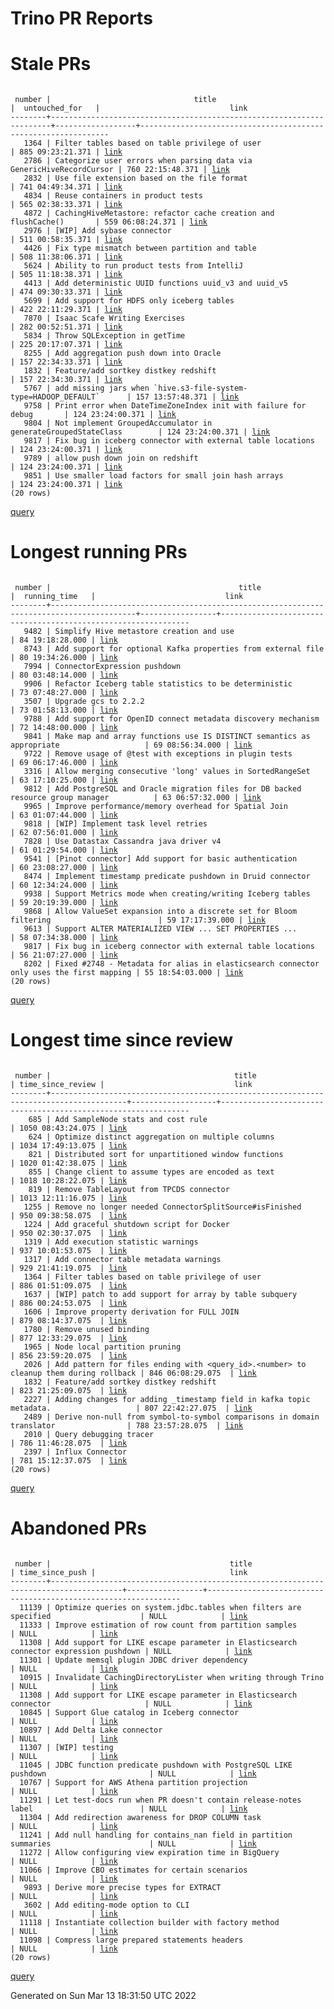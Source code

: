 Trino PR Reports
=======

#  Stale PRs
<pre><code>
 number |                                title                                 |  untouched_for   |                             link                              
--------+----------------------------------------------------------------------+------------------+---------------------------------------------------------------
   1364 | Filter tables based on table privilege of user                       | 885 09:23:21.371 | <a href="https://github.com/trinodb/trino/pull/1364">link</a> 
   2786 | Categorize user errors when parsing data via GenericHiveRecordCursor | 760 22:15:48.371 | <a href="https://github.com/trinodb/trino/pull/2786">link</a> 
   2832 | Use file extension based on the file format                          | 741 04:49:34.371 | <a href="https://github.com/trinodb/trino/pull/2832">link</a> 
   4834 | Reuse containers in product tests                                    | 565 02:38:33.371 | <a href="https://github.com/trinodb/trino/pull/4834">link</a> 
   4872 | CachingHiveMetastore: refactor cache creation and flushCache()       | 559 06:08:24.371 | <a href="https://github.com/trinodb/trino/pull/4872">link</a> 
   2976 | [WIP] Add sybase connector                                           | 511 00:58:35.371 | <a href="https://github.com/trinodb/trino/pull/2976">link</a> 
   4426 | Fix type mismatch between partition and table                        | 508 11:38:06.371 | <a href="https://github.com/trinodb/trino/pull/4426">link</a> 
   5624 | Ability to run product tests from IntelliJ                           | 505 11:18:38.371 | <a href="https://github.com/trinodb/trino/pull/5624">link</a> 
   4413 | Add deterministic UUID functions uuid_v3 and uuid_v5                 | 474 09:30:33.371 | <a href="https://github.com/trinodb/trino/pull/4413">link</a> 
   5699 | Add support for HDFS only iceberg tables                             | 422 22:11:29.371 | <a href="https://github.com/trinodb/trino/pull/5699">link</a> 
   7870 | Isaac Scafe Writing Exercises                                        | 282 00:52:51.371 | <a href="https://github.com/trinodb/trino/pull/7870">link</a> 
   5834 | Throw SQLException in getTime                                        | 225 20:17:07.371 | <a href="https://github.com/trinodb/trino/pull/5834">link</a> 
   8255 | Add aggregation push down into Oracle                                | 157 22:34:33.371 | <a href="https://github.com/trinodb/trino/pull/8255">link</a> 
   1832 | Feature/add sortkey distkey redshift                                 | 157 22:34:30.371 | <a href="https://github.com/trinodb/trino/pull/1832">link</a> 
   5767 | add missing jars when `hive.s3-file-system-type=HADOOP_DEFAULT`      | 157 13:57:48.371 | <a href="https://github.com/trinodb/trino/pull/5767">link</a> 
   9758 | Print error when DateTimeZoneIndex init with failure for debug       | 124 23:24:00.371 | <a href="https://github.com/trinodb/trino/pull/9758">link</a> 
   9804 | Not implement GroupedAccumulator in generateGroupedStateClass        | 124 23:24:00.371 | <a href="https://github.com/trinodb/trino/pull/9804">link</a> 
   9817 | Fix bug in iceberg connector with external table locations           | 124 23:24:00.371 | <a href="https://github.com/trinodb/trino/pull/9817">link</a> 
   9789 | allow push down join on redshift                                     | 124 23:24:00.371 | <a href="https://github.com/trinodb/trino/pull/9789">link</a> 
   9851 | Use smaller load factors for small join hash arrays                  | 124 23:24:00.371 | <a href="https://github.com/trinodb/trino/pull/9851">link</a> 
(20 rows)
</code></pre>
[query](https://github.com/nineinchnick/trino-cicd/blob/8749a0d308ea25b0e09dfb4a4253b56cb36a900d/sql/pr/stale-prs.sql)

#  Longest running PRs
<pre><code>
 number |                                          title                                          |  running_time   |                             link                              
--------+-----------------------------------------------------------------------------------------+-----------------+---------------------------------------------------------------
   9482 | Simplify Hive metastore creation and use                                                | 84 19:18:28.000 | <a href="https://github.com/trinodb/trino/pull/9482">link</a> 
   8743 | Add support for optional Kafka properties from external file                            | 80 19:34:26.000 | <a href="https://github.com/trinodb/trino/pull/8743">link</a> 
   7994 | ConnectorExpression pushdown                                                            | 80 03:48:14.000 | <a href="https://github.com/trinodb/trino/pull/7994">link</a> 
   9906 | Refactor Iceberg table statistics to be deterministic                                   | 73 07:48:27.000 | <a href="https://github.com/trinodb/trino/pull/9906">link</a> 
   3507 | Upgrade gcs to 2.2.2                                                                    | 73 01:58:13.000 | <a href="https://github.com/trinodb/trino/pull/3507">link</a> 
   9788 | Add support for OpenID connect metadata discovery mechanism                             | 72 14:48:00.000 | <a href="https://github.com/trinodb/trino/pull/9788">link</a> 
   9841 | Make map and array functions use IS DISTINCT semantics as appropriate                   | 69 08:56:34.000 | <a href="https://github.com/trinodb/trino/pull/9841">link</a> 
   9722 | Remove usage of @test with exceptions in plugin tests                                   | 69 06:17:46.000 | <a href="https://github.com/trinodb/trino/pull/9722">link</a> 
   3316 | Allow merging consecutive 'long' values in SortedRangeSet                               | 63 17:10:25.000 | <a href="https://github.com/trinodb/trino/pull/3316">link</a> 
   9812 | Add PostgreSQL and Oracle migration files for DB backed resource group manager          | 63 06:57:32.000 | <a href="https://github.com/trinodb/trino/pull/9812">link</a> 
   9965 | Improve performance/memory overhead for Spatial Join                                    | 63 01:07:44.000 | <a href="https://github.com/trinodb/trino/pull/9965">link</a> 
   9818 | [WIP] Implement task level retries                                                      | 62 07:56:01.000 | <a href="https://github.com/trinodb/trino/pull/9818">link</a> 
   7828 | Use Datastax Cassandra java driver v4                                                   | 61 01:29:54.000 | <a href="https://github.com/trinodb/trino/pull/7828">link</a> 
   9541 | [Pinot connector] Add support for basic authentication                                  | 60 23:08:27.000 | <a href="https://github.com/trinodb/trino/pull/9541">link</a> 
   8474 | Implement timestamp predicate pushdown in Druid connector                               | 60 12:34:24.000 | <a href="https://github.com/trinodb/trino/pull/8474">link</a> 
   9938 | Support Metrics mode when creating/writing Iceberg tables                               | 59 20:19:39.000 | <a href="https://github.com/trinodb/trino/pull/9938">link</a> 
   9868 | Allow ValueSet expansion into a discrete set for Bloom filtering                        | 59 17:17:39.000 | <a href="https://github.com/trinodb/trino/pull/9868">link</a> 
   9613 | Support ALTER MATERIALIZED VIEW ... SET PROPERTIES ...                                  | 58 07:34:38.000 | <a href="https://github.com/trinodb/trino/pull/9613">link</a> 
   9817 | Fix bug in iceberg connector with external table locations                              | 56 21:07:27.000 | <a href="https://github.com/trinodb/trino/pull/9817">link</a> 
   8202 | Fixed #2748 - Metadata for alias in elasticsearch connector only uses the first mapping | 55 18:54:03.000 | <a href="https://github.com/trinodb/trino/pull/8202">link</a> 
(20 rows)
</code></pre>
[query](https://github.com/nineinchnick/trino-cicd/blob/8749a0d308ea25b0e09dfb4a4253b56cb36a900d/sql/pr/running-prs.sql)

#  Longest time since review
<pre><code>
 number |                                         title                                         | time_since_review |                             link                              
--------+---------------------------------------------------------------------------------------+-------------------+---------------------------------------------------------------
    685 | Add SampleNode stats and cost rule                                                    | 1050 08:43:24.075 | <a href="https://github.com/trinodb/trino/pull/685">link</a>  
    624 | Optimize distinct aggregation on multiple columns                                     | 1034 17:49:13.075 | <a href="https://github.com/trinodb/trino/pull/624">link</a>  
    821 | Distributed sort for unpartitioned window functions                                   | 1020 01:42:38.075 | <a href="https://github.com/trinodb/trino/pull/821">link</a>  
    855 | Change client to assume types are encoded as text                                     | 1018 10:28:22.075 | <a href="https://github.com/trinodb/trino/pull/855">link</a>  
    819 | Remove TableLayout from TPCDS connector                                               | 1013 12:11:16.075 | <a href="https://github.com/trinodb/trino/pull/819">link</a>  
   1255 | Remove no longer needed ConnectorSplitSource#isFinished                               | 950 09:38:58.075  | <a href="https://github.com/trinodb/trino/pull/1255">link</a> 
   1224 | Add graceful shutdown script for Docker                                               | 950 02:30:37.075  | <a href="https://github.com/trinodb/trino/pull/1224">link</a> 
   1319 | Add execution statistic warnings                                                      | 937 10:01:53.075  | <a href="https://github.com/trinodb/trino/pull/1319">link</a> 
   1317 | Add connector table metadata warnings                                                 | 929 21:41:19.075  | <a href="https://github.com/trinodb/trino/pull/1317">link</a> 
   1364 | Filter tables based on table privilege of user                                        | 886 01:51:09.075  | <a href="https://github.com/trinodb/trino/pull/1364">link</a> 
   1637 | [WIP] patch to add support for array by table subquery                                | 886 00:24:53.075  | <a href="https://github.com/trinodb/trino/pull/1637">link</a> 
   1606 | Improve property derivation for FULL JOIN                                             | 879 08:14:37.075  | <a href="https://github.com/trinodb/trino/pull/1606">link</a> 
   1780 | Remove unused binding                                                                 | 877 12:33:29.075  | <a href="https://github.com/trinodb/trino/pull/1780">link</a> 
   1965 | Node local partition pruning                                                          | 856 23:59:20.075  | <a href="https://github.com/trinodb/trino/pull/1965">link</a> 
   2026 | Add pattern for files ending with &lt;query_id&gt;.&lt;number&gt; to cleanup them during rollback | 846 06:08:29.075  | <a href="https://github.com/trinodb/trino/pull/2026">link</a> 
   1832 | Feature/add sortkey distkey redshift                                                  | 823 21:25:09.075  | <a href="https://github.com/trinodb/trino/pull/1832">link</a> 
   2227 | Adding changes for adding _timestamp field in kafka topic metadata.                   | 807 22:42:27.075  | <a href="https://github.com/trinodb/trino/pull/2227">link</a> 
   2489 | Derive non-null from symbol-to-symbol comparisons in domain translator                | 788 23:57:28.075  | <a href="https://github.com/trinodb/trino/pull/2489">link</a> 
   2010 | Query debugging tracer                                                                | 786 11:46:28.075  | <a href="https://github.com/trinodb/trino/pull/2010">link</a> 
   2397 | Influx Connector                                                                      | 781 15:12:37.075  | <a href="https://github.com/trinodb/trino/pull/2397">link</a> 
(20 rows)
</code></pre>
[query](https://github.com/nineinchnick/trino-cicd/blob/8749a0d308ea25b0e09dfb4a4253b56cb36a900d/sql/pr/awaiting-review.sql)

#  Abandoned PRs
<pre><code>
 number |                                        title                                         | time_since_push |                              link                              
--------+--------------------------------------------------------------------------------------+-----------------+----------------------------------------------------------------
  11139 | Optimize queries on system.jdbc.tables when filters are specified                    | NULL            | <a href="https://github.com/trinodb/trino/pull/11139">link</a> 
  11333 | Improve estimation of row count from partition samples                               | NULL            | <a href="https://github.com/trinodb/trino/pull/11333">link</a> 
  11308 | Add support for LIKE escape parameter in Elasticsearch connector expression pushdown | NULL            | <a href="https://github.com/trinodb/trino/pull/11308">link</a> 
  11301 | Update memsql plugin JDBC driver dependency                                          | NULL            | <a href="https://github.com/trinodb/trino/pull/11301">link</a> 
  10915 | Invalidate CachingDirectoryLister when writing through Trino                         | NULL            | <a href="https://github.com/trinodb/trino/pull/10915">link</a> 
  11308 | Add support for LIKE escape parameter in Elasticsearch connector                     | NULL            | <a href="https://github.com/trinodb/trino/pull/11308">link</a> 
  10845 | Support Glue catalog in Iceberg connector                                            | NULL            | <a href="https://github.com/trinodb/trino/pull/10845">link</a> 
  10897 | Add Delta Lake connector                                                             | NULL            | <a href="https://github.com/trinodb/trino/pull/10897">link</a> 
  11307 | [WIP] testing                                                                        | NULL            | <a href="https://github.com/trinodb/trino/pull/11307">link</a> 
  11045 | JDBC function predicate pushdown with PostgreSQL LIKE pushdown                       | NULL            | <a href="https://github.com/trinodb/trino/pull/11045">link</a> 
  10767 | Support for AWS Athena partition projection                                          | NULL            | <a href="https://github.com/trinodb/trino/pull/10767">link</a> 
  11291 | Let test-docs run when PR doesn't contain release-notes label                        | NULL            | <a href="https://github.com/trinodb/trino/pull/11291">link</a> 
  11304 | Add redirection awareness for DROP COLUMN task                                       | NULL            | <a href="https://github.com/trinodb/trino/pull/11304">link</a> 
  11241 | Add null handling for contains_nan field in partition summaries                      | NULL            | <a href="https://github.com/trinodb/trino/pull/11241">link</a> 
  11272 | Allow configuring view expiration time in BigQuery                                   | NULL            | <a href="https://github.com/trinodb/trino/pull/11272">link</a> 
  11066 | Improve CBO estimates for certain scenarios                                          | NULL            | <a href="https://github.com/trinodb/trino/pull/11066">link</a> 
   9893 | Derive more precise types for EXTRACT                                                | NULL            | <a href="https://github.com/trinodb/trino/pull/9893">link</a>  
   3602 | Add editing-mode option to CLI                                                       | NULL            | <a href="https://github.com/trinodb/trino/pull/3602">link</a>  
  11118 | Instantiate collection builder with factory method                                   | NULL            | <a href="https://github.com/trinodb/trino/pull/11118">link</a> 
  11098 | Compress large prepared statements headers                                           | NULL            | <a href="https://github.com/trinodb/trino/pull/11098">link</a> 
(20 rows)
</code></pre>
[query](https://github.com/nineinchnick/trino-cicd/blob/8749a0d308ea25b0e09dfb4a4253b56cb36a900d/sql/pr/abandoned-prs.sql)

Generated on Sun Mar 13 18:31:50 UTC 2022
